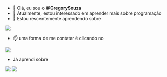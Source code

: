 - 👋 Olá, eu sou o **@GregorySouza**
- 👀 Atualmente, estou interessado em aprender mais sobre programação
- 🌱 Estou rescentemente aprendendo sobre 

![](https://img.shields.io/badge/HTML5-E34F26?style=for-the-badge&logo=html5&logoColor=white)
- 📫 uma forma de me contatar é clicando no 

<a href="mailto:souza.gregory@escola.pr.gov.br" target="_blank"><img src="https://img.shields.io/badge/Gmail-D14836?style=for-the-badge&logo=gmail&logoColor=white" target="_blank"/></a>
- Já aprendi sobre

![](https://img.shields.io/badge/Scratch-4D97FF?style=for-the-badge&logo=Scratch&logoColor=white)
![](https://img.shields.io/badge/JavaScript-323330?style=for-the-badge&logo=javascript&logoColor=F7DF1E)


